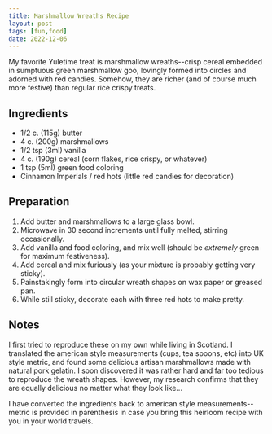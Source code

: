 ```yaml
---
title: Marshmallow Wreaths Recipe
layout: post
tags: [fun,food]
date: 2022-12-06
---
```


My favorite Yuletime treat is marshmallow wreaths--crisp cereal embedded in sumptuous green marshmallow goo, lovingly formed into circles and adorned with red candies.
Somehow, they are richer (and of course much more festive) than regular rice crispy treats. 

## Ingredients

- 1/2 c. (115g) butter
- 4 c. (200g) marshmallows
- 1/2 tsp (3ml) vanilla
- 4 c. (190g) cereal (corn flakes, rice crispy, or whatever)
- 1 tsp (5ml) green food coloring
- Cinnamon Imperials / red hots (little red candies for decoration)

## Preparation

1. Add butter and marshmallows to a large glass bowl. 
2. Microwave in 30 second increments until fully melted, stirring occasionally. 
3. Add vanilla and food coloring, and mix well (should be *extremely* green for maximum festiveness). 
4. Add cereal and mix furiously (as your mixture is probably getting very sticky). 
5. Painstakingly form into circular wreath shapes on wax paper or greased pan. 
6. While still sticky, decorate each with three red hots to make pretty.

## Notes

I first tried to reproduce these on my own while living in Scotland. 
I translated the american style measurements (cups, tea spoons, etc) into UK style metric, and found some delicious artisan marshmallows made with natural pork gelatin. 
I soon discovered it was rather hard and far too tedious to reproduce the wreath shapes. 
However, my research confirms that they are equally delicious no matter what they look like...

I have converted the ingredients back to american style measurements--metric is provided in parenthesis in case you bring this heirloom recipe with you in your world travels.
